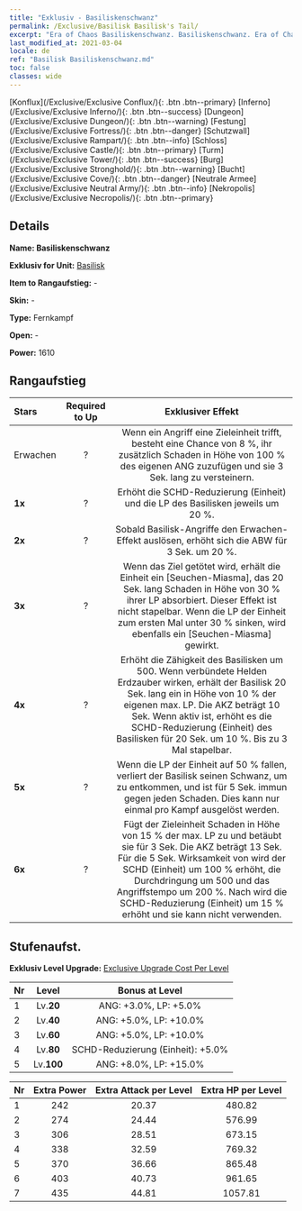 ```yaml
---
title: "Exklusiv - Basiliskenschwanz"
permalink: /Exclusive/Basilisk Basilisk's Tail/
excerpt: "Era of Chaos Basiliskenschwanz. Basiliskenschwanz. Era of Chaos Exklusiv Basiliskenschwanz. Basilisk Exklusiv."
last_modified_at: 2021-03-04
locale: de
ref: "Basilisk Basiliskenschwanz.md"
toc: false
classes: wide
---
```

 [Konflux](/Exclusive/Exclusive Conflux/){: .btn .btn--primary} [Inferno](/Exclusive/Exclusive Inferno/){: .btn .btn--success} [Dungeon](/Exclusive/Exclusive Dungeon/){: .btn .btn--warning} [Festung](/Exclusive/Exclusive Fortress/){: .btn .btn--danger} [Schutzwall](/Exclusive/Exclusive Rampart/){: .btn .btn--info} [Schloss](/Exclusive/Exclusive Castle/){: .btn .btn--primary} [Turm](/Exclusive/Exclusive Tower/){: .btn .btn--success} [Burg](/Exclusive/Exclusive Stronghold/){: .btn .btn--warning} [Bucht](/Exclusive/Exclusive Cove/){: .btn .btn--danger} [Neutrale Armee](/Exclusive/Exclusive Neutral Army/){: .btn .btn--info} [Nekropolis](/Exclusive/Exclusive Necropolis/){: .btn .btn--primary} 

## Details
 **Name: Basiliskenschwanz** 

 **Exklusiv for Unit:** [Basilisk](/units/Basilisk/) 

 **Item to Rangaufstieg:** -

 **Skin:** -

 **Type:** Fernkampf

 **Open:** -

 **Power:** 1610

## Rangaufstieg

  |     Stars    |  Required to Up | Exklusiver Effekt |
  |:-------------|:---------------:|:---------------:|
  |  Erwachen  | ? | Wenn ein Angriff eine Zieleinheit trifft, besteht eine Chance von 8 %, ihr zusätzlich Schaden in Höhe von 100 % des eigenen ANG zuzufügen und sie 3 Sek. lang zu versteinern. |
  | **1x** <i class="fas fa-star"/> | ? | Erhöht die SCHD-Reduzierung (Einheit) und die LP des Basilisken jeweils um 20 %. |
  | **2x** <i class="fas fa-star"/> | ? | Sobald Basilisk-Angriffe den Erwachen-Effekt auslösen, erhöht sich die ABW für 3 Sek. um 20 %. |
  | **3x** <i class="fas fa-star"/> | ? | Wenn das Ziel getötet wird, erhält die Einheit ein [Seuchen-Miasma], das 20 Sek. lang Schaden in Höhe von 30 % ihrer LP absorbiert. Dieser Effekt ist nicht stapelbar. Wenn die LP der Einheit zum ersten Mal unter 30 % sinken, wird ebenfalls ein [Seuchen-Miasma] gewirkt. |
  | **4x** <i class="fas fa-star"/> | ? | Erhöht die Zähigkeit des Basilisken um 500. Wenn verbündete Helden Erdzauber wirken, erhält der Basilisk 20 Sek. lang ein <Seuchenmiasma> in Höhe von 10 % der eigenen max. LP. Die AKZ beträgt 10 Sek. Wenn <Seuchenmiasma> aktiv ist, erhöht es die SCHD-Reduzierung (Einheit) des Basilisken für 20 Sek. um 10 %. Bis zu 3 Mal stapelbar. |
  | **5x** <i class="fas fa-star"/> | ? | <Schwanzabtrennung> Wenn die LP der Einheit auf 50 % fallen, verliert der Basilisk seinen Schwanz, um zu entkommen, und ist für 5 Sek. immun gegen jeden Schaden. Dies kann nur einmal pro Kampf ausgelöst werden. |
  | **6x** <i class="fas fa-star"/> | ? | <Belagern> Fügt der Zieleinheit Schaden in Höhe von 15 % der max. LP zu und betäubt sie für 3 Sek. Die AKZ beträgt 13 Sek. Für die 5 Sek. Wirksamkeit von <Schwanzabtrennung> wird der SCHD (Einheit) um 100 % erhöht, die Durchdringung um 500 und das Angriffstempo um 200 %. Nach <Schwanzabtrennung> wird die SCHD-Reduzierung (Einheit) um 15 % erhöht und sie kann <Belagern> nicht verwenden. |


## Stufenaufst.
 **Exklusiv Level Upgrade:** [Exclusive Upgrade Cost Per Level](/Exclusive/ExclusiveUpgradeCostPerLevel/)

  |  Nr  |   Level  | Bonus at Level |
  |:-----|:--------:|:--------------:|
  | 1 | Lv.**20** | ANG: +3.0%, LP: +5.0% |
  | 2 | Lv.**40** | ANG: +5.0%, LP: +10.0% |
  | 3 | Lv.**60** | ANG: +5.0%, LP: +10.0% |
  | 4 | Lv.**80** | SCHD-Reduzierung (Einheit): +5.0% |
  | 5 | Lv.**100** | ANG: +8.0%, LP: +15.0% |


  |  Nr  |  Extra Power | Extra Attack per Level | Extra HP per Level |
  |:-----|:--------:|:--------:|:--------:|
  | 1 | 242 | 20.37 | 480.82 |
  | 2 | 274 | 24.44 | 576.99 |
  | 3 | 306 | 28.51 | 673.15 |
  | 4 | 338 | 32.59 | 769.32 |
  | 5 | 370 | 36.66 | 865.48 |
  | 6 | 403 | 40.73 | 961.65 |
  | 7 | 435 | 44.81 | 1057.81 |


